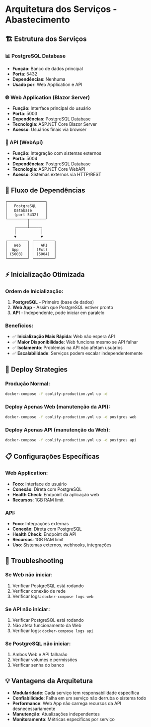 # Arquitetura dos Serviços - Abastecimento

## 🏗️ Estrutura dos Serviços

### 📊 PostgreSQL Database
- **Função**: Banco de dados principal
- **Porta**: 5432
- **Dependências**: Nenhuma
- **Usado por**: Web Application e API

### 🌐 Web Application (Blazor Server)
- **Função**: Interface principal do usuário
- **Porta**: 5003
- **Dependências**: PostgreSQL Database
- **Tecnologia**: ASP.NET Core Blazor Server
- **Acesso**: Usuários finais via browser

### 🔌 API (WebApi)
- **Função**: Integração com sistemas externos
- **Porta**: 5004  
- **Dependências**: PostgreSQL Database
- **Tecnologia**: ASP.NET Core WebAPI
- **Acesso**: Sistemas externos via HTTP/REST

## 🔄 Fluxo de Dependências

```
┌─────────────────┐
│   PostgreSQL    │
│   Database      │
│   (port 5432)   │
└─────────┬───────┘
          │
    ┌─────┴─────┐
    │           │
    ▼           ▼
┌─────────┐ ┌─────────┐
│   Web   │ │   API   │
│  App    │ │ (Ext)   │
│ (5003)  │ │ (5004)  │
└─────────┘ └─────────┘
```

## ⚡ Inicialização Otimizada

### Ordem de Inicialização:
1. **PostgreSQL** - Primeiro (base de dados)
2. **Web App** - Assim que PostgreSQL estiver pronto
3. **API** - Independente, pode iniciar em paralelo

### Benefícios:
- ✅ **Inicialização Mais Rápida**: Web não espera API
- ✅ **Maior Disponibilidade**: Web funciona mesmo se API falhar
- ✅ **Isolamento**: Problemas na API não afetam usuários
- ✅ **Escalabilidade**: Serviços podem escalar independentemente

## 🚀 Deploy Strategies

### Produção Normal:
```bash
docker-compose -f coolify-production.yml up -d
```

### Deploy Apenas Web (manutenção da API):
```bash
docker-compose -f coolify-production.yml up -d postgres web
```

### Deploy Apenas API (manutenção da Web):
```bash
docker-compose -f coolify-production.yml up -d postgres api
```

## 📋 Configurações Específicas

### Web Application:
- **Foco**: Interface do usuário
- **Conexão**: Direta com PostgreSQL
- **Health Check**: Endpoint da aplicação web
- **Recursos**: 1GB RAM limit

### API:
- **Foco**: Integrações externas
- **Conexão**: Direta com PostgreSQL  
- **Health Check**: Endpoint da API
- **Recursos**: 1GB RAM limit
- **Uso**: Sistemas externos, webhooks, integrações

## 🔧 Troubleshooting

### Se Web não iniciar:
1. Verificar PostgreSQL está rodando
2. Verificar conexão de rede
3. Verificar logs: `docker-compose logs web`

### Se API não iniciar:
1. Verificar PostgreSQL está rodando
2. Não afeta funcionamento da Web
3. Verificar logs: `docker-compose logs api`

### Se PostgreSQL não iniciar:
1. Ambos Web e API falharão
2. Verificar volumes e permissões
3. Verificar senha do banco

## 💡 Vantagens da Arquitetura

- **Modularidade**: Cada serviço tem responsabilidade específica
- **Confiabilidade**: Falha em um serviço não derruba o sistema todo
- **Performance**: Web App não carrega recursos da API desnecessariamente
- **Manutenção**: Atualizações independentes
- **Monitoramento**: Métricas específicas por serviço